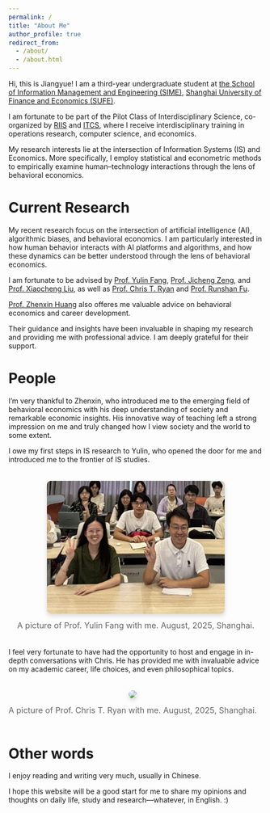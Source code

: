 ```yaml
---
permalink: /
title: "About Me"
author_profile: true
redirect_from: 
  - /about/
  - /about.html
---
```

<p>
  Hi, this is Jiangyue! I am a third-year undergraduate student at 
  <a href="https://sime.sufe.edu.cn/" target="_blank" rel="noopener">the School of Information Management and Engineering (SIME)</a>, 
  <a href="https://www.sufe.edu.cn/" target="_blank" rel="noopener">Shanghai University of Finance and Economics (SUFE)</a>.
</p>

<p>
  I am fortunate to be part of the Pilot Class of Interdisciplinary Science, co-organized by 
  <a href="https://riis.sufe.edu.cn/jxChinese/" target="_blank" rel="noopener">RIIS</a> and 
  <a href="https://itcs.sufe.edu.cn/" target="_blank" rel="noopener">ITCS</a>, where I receive interdisciplinary training in operations research, computer science, and economics.
</p>

<p>
  My research interests lie at the intersection of Information Systems (IS) and Economics. More specifically, I employ statistical and econometric methods to empirically examine human–technology interactions through the lens of behavioral economics.
</p>


Current Research
================

<p>
  My recent research focus on the intersection of artificial intelligence (AI), algorithmic biases, and behavioral economics. 
  I am particularly interested in how human behavior interacts with AI platforms and algorithms, and how these dynamics can be better understood through the lens of behavioral economics.
</p>

<p>
  I am fortunate to be advised by  
  <a href="https://www.hkubs.hku.hk/people/yulin-fang/" target="_blank">Prof. Yulin Fang</a>, 
  <a href="https://scholars.hkbu.edu.hk/en/persons/JICHENGZENG" target="_blank">Prof. Jicheng Zeng</a>, and 
  <a href="http://sem.bjtu.edu.cn/show-594-298.html" target="_blank">Prof. Xiaocheng Liu</a>, 
  as well as 
  <a href="https://christopher-thomas-ryan.github.io/" target="_blank">Prof. Chris T. Ryan</a> and 
  <a href="https://runshanfu.com/" target="_blank">Prof. Runshan Fu</a>.
</p>

<p>
	<a href="https://econen.sufe.edu.cn/69/2f/c6876a92463/page.htm" target="_blank">Prof. Zhenxin Huang</a> also offeres me valuable advice on behavioral economics and career development.
<p>

<p>
  Their guidance and insights have been invaluable in shaping my research and providing me with professional advice. 
  I am deeply grateful for their support.
</p>

<h1>People</h1>
<p>
  I’m very thankful to Zhenxin, who introduced me to the emerging field of behavioral economics with his deep understanding of society and remarkable economic insights. 
  His innovative way of teaching left a strong impression on me and truly changed how I view society and the world to some extent.
</p>

<p>
  I owe my first steps in IS research to Yulin, who opened the door for me and introduced me to the frontier of IS studies.
</p>

<figure style="display: inline-block; margin: 20px auto; text-align: center;">
  <img src="/images/yulin.jpg" style="max-width: 70%; border-radius: 8px; box-shadow: 0 4px 10px rgba(0,0,0,0.15);" />
  <figcaption style="margin-top: 10px; font-size: 16px; color: #666;">
    A picture of Prof. Yulin Fang with me. August, 2025, Shanghai.
  </figcaption>
</figure>

<p>
  I feel very fortunate to have had the opportunity to host and engage in in-depth conversations with Chris. 
  He has provided me with invaluable advice on my academic career, life choices, and even philosophical topics.
</p>

<figure style="display: inline-block; margin: 20px auto; text-align: center;">
  <img src="/images/chris.jpg" style="max-width: 70%; border-radius: 8px; box-shadow: 0 4px 10px rgba(0,0,0,0.15);" />
  <figcaption style="margin-top: 10px; font-size: 16px; color: #666;">
    A picture of Prof. Chris T. Ryan with me. August, 2025, Shanghai.
  </figcaption>
</figure>

<h1>Other words</h1>
<p>
  I enjoy reading and writing very much, usually in Chinese.
</p>

<p>
  I hope this website will be a good start for me to share my opinions and thoughts on daily life, study and research—whatever, in English. :)
</p>
